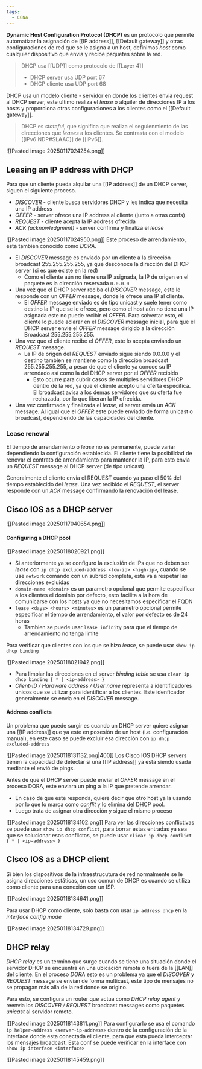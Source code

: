 ```yaml
---
tags:
  - CCNA
---
```

**Dynamic Host Configuration Protocol (DHCP)** es un protocolo que permite automatizar la asignación de [[IP address]], [[Default gateway]] y otras configuraciones de red que se le asigna a un host, definimos _host_ como cualquier dispositivo que envia y recibe paquetes sobre la red. 

> DHCP usa [[UDP]] como protocolo de [[Layer 4]]
> - DHCP server usa UDP port 67
> - DHCP cliente usa UDP port 68 

DHCP usa un modelo cliente - servidor en donde los clientes envia request al DHCP server, este ultimo realiza el _lease_ o alquiler de direcciones IP a los hosts y proporciona otras configuraciones a los clientes como el [[Default gateway]]. 

> DHCP es _stateful_, que significa que realiza el seguienmiento de las direcciones que _leases_ a los clientes. Se contrasta con el modelo [[IPv6 NDP#SLAAC]] de [[IPv6]]. 

![[Pasted image 20250117024254.png]]

## Leasing an IP address with DHCP 
Para que un cliente pueda alquilar una [[IP address]] de un DHCP server, siguen el siguiente proceso.
- _DISCOVER_ - cliente busca servidores DHCP y les indica que necesita una IP address 
- _OFFER_ - server ofrece una IP address al cliente (junto a otras confs)
- _REQUEST_ - cliente acepta la IP address ofrecida 
- _ACK (acknowledgment)_ - server confirma y finaliza el _lease_

![[Pasted image 20250117024950.png]]
Este proceso de arrendamiento, esta tambien conocido como _DORA_. 

- El _DISCOVER_ message es enviado por un cliente a la dirección broadcast 255.255.255.255, ya que desconoce la dirección del DHCP server (si es que existe en la red)
	- Como el cliente aún no tiene una IP asignada, la IP de origen en el paquete es la dirección reservada `0.0.0.0`
- Una vez que el DHCP server reciba el _DISCOVER_ message, este le responde con un _OFFER_ message, donde le ofrece una IP al cliente. 
	- El _OFFER_ message enviado es de tipo unicast y suele tener como destino la IP que se le ofrece, pero como el host aún no tiene una IP asignada este no puede recibir el _OFFER_. Para solvertar esto, el cliente lo puede aclarar en el _DISCOVER_ message inicial, para que el DHCP server envie el _OFFER_ message dirigido a la dirección Broadcast 255.255.255.255. 
- Una vez que el cliente recibe el _OFFER_, este lo acepta enviando un _REQUEST_ message. 
	- La IP de origen del _REQUEST_ enviado sigue siendo 0.0.0.0 y el destino tambien se mantiene como la dirección broadcast 255.255.255.255, a pesar de que el cliente ya conoce su IP arrendado así como la del DHCP server por el _OFFER_ recibido
		- Esto ocurre para cubrir casos de multiples servidores DHCP dentro de la red, ya que el cliente acepto una oferta especifica. El broadcast avisa a los demas servidores que su oferta fue rechazada, por lo que liberan la IP ofrecida.  
- Una vez confirmada y finalizada el _lease_, el server envia un _ACK_ message. Al igual que el _OFFER_ este puede enviado de forma unicast o broadcast, dependiendo de las capacidades del cliente. 

### Lease renewal 
El tiempo de arrendamiento o _lease_ no es permanente, puede variar dependiendo la configuración establecida. El cliente tiene la posibilidad de renovar el contrato de arrendamiento para mantener la IP, para esto envia un _REQUEST_ message al DHCP server (de tipo unicast).

Generalmente el cliente envia el REQUEST cuando ya paso el 50% del tiempo establecido del _lease_. Una vez recibido el _REQUEST_, el server responde con un _ACK_ message confirmando la renovación del lease. 

## Cisco IOS as a DHCP server 

![[Pasted image 20250117040654.png]]

#### Configuring a DHCP pool 

![[Pasted image 20250118020921.png]]
- Si anteriormente ya se configuro la exclusión de IPs que no deben ser _lease_ con `ip dhcp excluded-address <low-ip> <high-ip>`, cuando se use `network` comando con un subred completa, esta va a respetar las direcciones excluidas
- `domain-name <domain>` es un parametro opcional que permite especificar a los clientes el dominio por defecto, esto facilita a la hora de comunicarse con los hosts ya que no necesitamos especificar el FQDN 
- `lease <days> <hours> <minutes>`  es un parametro opcional permite especificar el tiempo de arrendamiento, el valor por defecto es de 24 horas
	- Tambien se puede usar `lease infinity` para que el tiempo de arrendamiento no tenga limite

Para verificar que clientes con los que se hizo _lease_, se puede usar `show ip dhcp binding`

![[Pasted image 20250118021942.png]]
- Para limpiar las direcciones en el server _binding table_ se usa `clear ip dhcp binding { * | <ip-address> }`
- _Client-ID / Hardware address / User name_ representa a identificadores unicos que se utilizar para identificar a los clientes. Este idenficador generalmente se envia en el _DISCOVER_ message. 

#### Address conflicts 
Un problema que puede surgir es cuando un DHCP server quiere asignar una [[IP address]] que ya este en posesión de un host (i.e. configuración manual), en este caso se puede excluir esa dirección con `ip dhcp excluded-address`

![[Pasted image 20250118131132.png|400]]
Los Cisco IOS DHCP servers tienen la capacidad de detectar si una [[IP address]] ya esta siendo usada mediante el envió de pings. 

Antes de que el DHCP server puede enviar el _OFFER_ message en el proceso DORA, este enviara un ping a la IP que pretende arrendar. 
- En caso de que este responda, quiere decir que otro host ya la usando por lo que lo marca como _conflit_ y lo elimina del DHCP pool.
- Luego trata de asignar otra dirección y sigue el mismo proceso 

![[Pasted image 20250118134102.png]]
Para ver las direcciones conflictivas se puede usar `show ip dhcp conflict`, para borrar estas entradas ya sea que se solucionar esos conflictos, se puede usar `cliear ip dhcp conflict { * | <ip-address> }`


## CIsco IOS as a DHCP client 
Si bien los dispositivos de la infraestrucutura de red normalmente se le asigna direcciones estáticas, un uso comun de DHCP es cuando se utiliza como cliente para una conexión con un ISP. 

![[Pasted image 20250118134641.png]]

Para usar DHCP como cliente, solo basta con usar `ip address dhcp` en la _interface config mode_

![[Pasted image 20250118134729.png]]

## DHCP relay 
_DHCP relay_ es un termino que surge cuando se tiene una situación donde el servidor DHCP se encuentra en una ubicación remota o fuera de la [[LAN]] del cliente. En el proceso _DORA_ esto es un problema ya que el _DISCOVER_ y _REQUEST_ message se envian de forma multicast, este tipo de mensajes no se propagan más alla de la red donde se origino. 

Para esto, se configura un router que actua como _DHCP relay agent_ y reenvia los _DISCOVER / REQUEST_ broadcast messages como paquetes _unicast_ al servidor remoto.

![[Pasted image 20250118143811.png]]
Para configurarlo se usa el comando `ip helper-address <server-ip-address>` dentro de la configuración de la interface donde esta conectada el cliente, para que esta pueda interceptar los mensajes broadcast. Esta conf se puede verificar en la interface con `show ip interface <interface>`

![[Pasted image 20250118145459.png]]